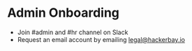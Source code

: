 # Admin Onboarding

- Join #admin and #hr channel on Slack
- Request an email account by emailing legal@hackerbay.io
